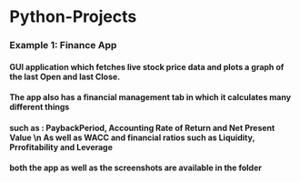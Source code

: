 # Python-Projects
### Example 1: Finance App
#### GUI application which fetches live stock price data and plots a graph of the last Open and last Close.
#### The app also has a financial management tab in which it calculates many different things
#### such as : PaybackPeriod, Accounting Rate of Return and Net Present Value \n As well as  WACC and financial ratios such as Liquidity, Prrofitability and Leverage
#### both the app as well as the screenshots are available in the folder
